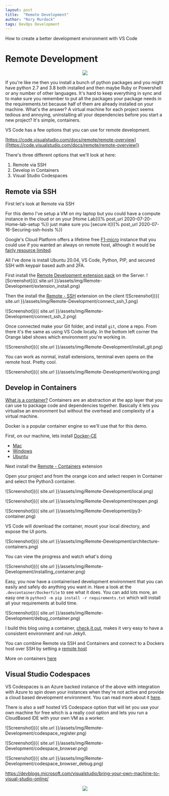 ```yaml
---
layout: post
title:  "Remote Development"
author: "Rory Murdock"
tags: DevOps Development
---
```


How to create a better development environment with VS Code

# Remote Development

<p align="center"><img src="https://media.giphy.com/media/42H5VlV7tLmlokaiFm/giphy.gif"></p>

If you're like me then you install a bunch of python packages and you might have python 2.7 and 3.8 both installed and then maybe Ruby or Powershell or any number of other languages. It's hard to keep everything in sync and to make sure you remember to put all the packages your package needs in the requirements.txt because half of them are already installed on your machine. What's the answer? A virtual machine for each project seems tedious and annoying, uninstalling all your dependencies before you start a new project? It's simple, containers.

VS Code has a few options that you can use for remote development.

[https://code.visualstudio.com/docs/remote/remote-overview]([https://code.visualstudio.com/docs/remote/remote-overview])

There's three different options that we'll look at here:

1. Remote via SSH
2. Develop in Containers
3. Visual Studio Codespaces

## Remote via SSH

First let's look at Remote via SSH

For this demo I've setup a VM on my laptop but you could have a compute instance in the cloud or on your [Home Lab]({% post_url 2020-07-20-Home-lab-setup %}) just make sure you [secure it]({% post_url 2020-07-16-Securing-ssh-hosts %})

Google's Cloud Platform offers a lifetime free [F1-micro](https://cloud.google.com/free/docs/gcp-free-tier) instance that you could use if you wanted an always on remote host, although it would be [fairly resource limited](https://www.opsdash.com/blog/google-cloud-f1-micro.html).

All I've done is install Ubuntu 20.04, VS Code, Python, PIP, and secured SSH with keypair based auth and 2FA.

First install the [Remote Development extension pack](vscode:extension/ms-vscode-remote.vscode-remote-extensionpack) on the Server.
![Screenshot]({{ site.url }}/assets/img/Remote-Development/extension_install.png)

Then the install the [Remote - SSH](vscode:extension/ms-vscode-remote.remote-ssh) extension on the client
![Screenshot]({{ site.url }}/assets/img/Remote-Development/connect_ssh_1.png)

![Screenshot]({{ site.url }}/assets/img/Remote-Development/connect_ssh_2.png)

Once connected make your Git folder, and install `git`, clone a repo. From there it's the same as using VS Code locally. In the bottom left corner the Orange label shows which environment you're working in.

![Screenshot]({{ site.url }}/assets/img/Remote-Development/install_git.png)

You can work as normal, install extensions, terminal even opens on the remote host. Pretty cool.

![Screenshot]({{ site.url }}/assets/img/Remote-Development/working.png)

## Develop in Containers

[What is a container?](https://www.docker.com/resources/what-container) Containers are an abstraction at the app layer that you can use to package code and dependencies together. Basically it lets you virtualise an environment but without the overhead and complexity of a virtual machine.

Docker is a popular container engine so we'll use that for this demo.

First, on our machine, lets install [Docker-CE](https://docs.docker.com/engine/install/)

* [Mac](https://docs.docker.com/docker-for-mac/install/)
* [Windows](https://docs.docker.com/docker-for-windows/install/)
* [Ubuntu](https://docs.docker.com/engine/install/ubuntu/)

Next install the [Remote - Containers](vscode:extension/ms-vscode-remote.remote-containers) extension

Open your project and from the orange icon and select reopen in Container and select the Python3 container.

![Screenshot]({{ site.url }}/assets/img/Remote-Development/local.png)

![Screenshot]({{ site.url }}/assets/img/Remote-Development/reopen.png)

![Screenshot]({{ site.url }}/assets/img/Remote-Development/py3-container.png)

VS Code will download the container, mount your local directory, and expose the UI ports.

![Screenshot]({{ site.url }}/assets/img/Remote-Development/architecture-containers.png)

You can view the progress and watch what's doing

![Screenshot]({{ site.url }}/assets/img/Remote-Development/installing_container.png)

Easy, you now have a containerised development environment that you can easily and safely do anything you want in. Have a look at the `.devcontainer/Dockerfile` to see what it does. You can add lots more, an easy one is `python3 -m pip install -r requirements.txt` which will install all your requirements at build time.

![Screenshot]({{ site.url }}/assets/img/Remote-Development/debug_container.png)

I build this blog using a container, [check it out](https://github.com/rorymurdock/rorymurdock.github.io/.devcontainer), makes it very easy to have a consistent environment and run Jekyll.

You can combine Remote via SSH and Containers and connect to a Dockers host over SSH by setting a [remote host](https://code.visualstudio.com/docs/remote/containers-advanced#_developing-inside-a-container-on-a-remote-docker-host)

More on containers [here](https://developers.redhat.com/blog/2018/02/22/container-terminology-practical-introduction/)

## Visual Studio Codespaces

VS Codespaces is an Azure backed instance of the above with integration with Azure to spin down your instances when they're not active and provide a cloud based development environment. You can read more about it [here](https://docs.microsoft.com/en-au/visualstudio/codespaces/quickstarts/vscode).

There is also a self hosted VS Codespace option that will let you use your own machine for free which is a really cool option and lets you run a CloudBased IDE with your own VM as a worker.

![Screenshot]({{ site.url }}/assets/img/Remote-Development/codespace_register.png)

![Screenshot]({{ site.url }}/assets/img/Remote-Development/codespace_browser.png)

![Screenshot]({{ site.url }}/assets/img/Remote-Development/codespace_browser_debug.png)

<https://devblogs.microsoft.com/visualstudio/bring-your-own-machine-to-visual-studio-online/>

<p align="center"><img src="https://media.giphy.com/media/Rhf0uSWt1P2TFqVMZK/giphy.gif"></p>
